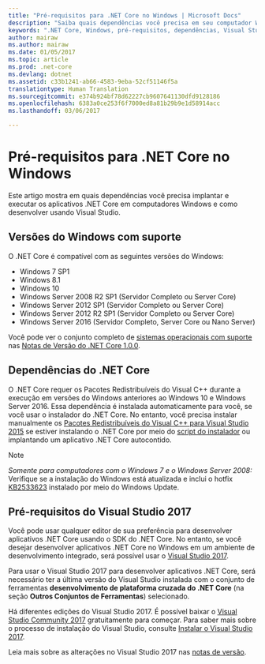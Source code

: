 ```yaml
---
title: "Pré-requisitos para .NET Core no Windows | Microsoft Docs"
description: "Saiba quais dependências você precisa em seu computador Windows para desenvolver e executar aplicativos .NET Core."
keywords: ".NET Core, Windows, pré-requisitos, dependências, Visual Studio"
author: mairaw
ms.author: mairaw
ms.date: 01/05/2017
ms.topic: article
ms.prod: .net-core
ms.devlang: dotnet
ms.assetid: c33b1241-ab66-4583-9eba-52cf51146f5a
translationtype: Human Translation
ms.sourcegitcommit: e374b924bf78d62227cb9607641130dfd9128186
ms.openlocfilehash: 6383a0ce253f6f7000ed8a81b29b9e1d58914acc
ms.lasthandoff: 03/06/2017

---
```


# <a name="prerequisites-for-net-core-on-windows"></a>Pré-requisitos para .NET Core no Windows

Este artigo mostra em quais dependências você precisa implantar e executar os aplicativos .NET Core em computadores Windows e como desenvolver usando Visual Studio.

## <a name="supported-windows-versions"></a>Versões do Windows com suporte

O .NET Core é compatível com as seguintes versões do Windows:

* Windows 7 SP1
* Windows 8.1
* Windows 10
* Windows Server 2008 R2 SP1 (Servidor Completo ou Server Core)
* Windows Server 2012 SP1 (Servidor Completo ou Server Core)
* Windows Server 2012 R2 SP1 (Servidor Completo ou Server Core)
* Windows Server 2016 (Servidor Completo, Server Core ou Nano Server)

Você pode ver o conjunto completo de [sistemas operacionais com suporte](https://github.com/dotnet/core/blob/master/release-notes/1.0/1.0.0.md#rtm-platform-support) nas [Notas de Versão do .NET Core 1.0.0](https://github.com/dotnet/core/blob/master/release-notes/1.0/1.0.0.md).

## <a name="net-core-dependencies"></a>Dependências do .NET Core

O .NET Core requer os Pacotes Redistribuíveis do Visual C++ durante a execução em versões do Windows anteriores ao Windows 10 e Windows Server 2016. Essa dependência é instalada automaticamente para você, se você usar o instalador do .NET Core. No entanto, você precisa instalar manualmente os [Pacotes Redistribuíveis do Visual C++ para Visual Studio 2015](https://www.microsoft.com/en-us/download/details.aspx?id=48145) se estiver instalando o .NET Core por meio do [script do instalador](https://docs.microsoft.com/en-us/dotnet/articles/core/tools/dotnet-install-script) ou implantando um aplicativo .NET Core autocontido.

> [!NOTE]
> <em>Somente para computadores com o Windows 7 e o Windows Server 2008:</em><br>
> Verifique se a instalação do Windows está atualizada e inclui o hotfix [KB2533623](https://support.microsoft.com/en-us/kb/2533623) instalado por meio do Windows Update.

## <a name="prerequisites-with-visual-studio-2017"></a>Pré-requisitos do Visual Studio 2017

Você pode usar qualquer editor de sua preferência para desenvolver aplicativos .NET Core usando o SDK do .NET Core. No entanto, se você desejar desenvolver aplicativos .NET Core no Windows em um ambiente de desenvolvimento integrado, será possível usar o [Visual Studio 2017](#visual-studio-2017).

Para usar o Visual Studio 2017 para desenvolver aplicativos .NET Core, será necessário ter a última versão do Visual Studio instalada com o conjunto de ferramentas **desenvolvimento de plataforma cruzada do .NET Core** (na seção **Outros Conjuntos de Ferramentas**) selecionado.

Há diferentes edições do Visual Studio 2017. É possível baixar o [Visual Studio Community 2017](https://www.visualstudio.com/vs/visual-studio-2017/#downloadvs) gratuitamente para começar.  Para saber mais sobre o processo de instalação do Visual Studio, consulte [Instalar o Visual Studio 2017](https://docs.microsoft.com/en-us/visualstudio/install/install-visual-studio).

Leia mais sobre as alterações no Visual Studio 2017 nas [notas de versão](https://www.visualstudio.com/en-us/news/releasenotes/vs2017-relnotes).

[sdk]: https://go.microsoft.com/fwlink/?LinkID=827546
